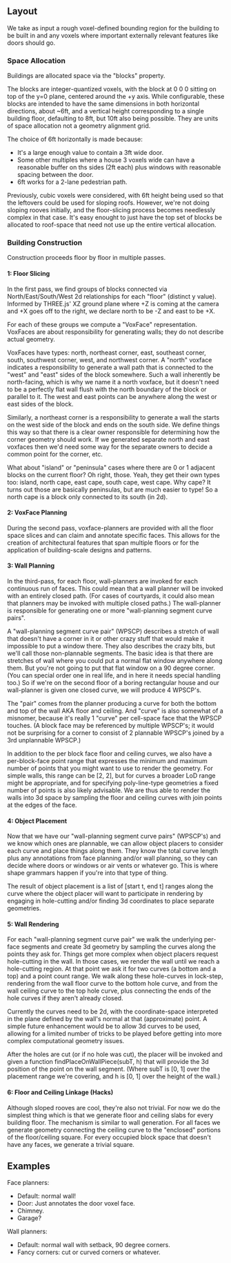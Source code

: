 ## Layout ##

We take as input a rough voxel-defined bounding region for the building to be
built in and any voxels where important externally relevant features like doors
should go.

### Space Allocation ###

Buildings are allocated space via the "blocks" property.

The blocks are integer-quantized voxels, with the block at 0 0 0 sitting
on top of the y=0 plane, centered around the +y axis.  While configurable, these
blocks are intended to have the same dimensions in both horizontal directions,
about ~6ft, and a vertical height corresponding to a single building floor,
defaulting to 8ft, but 10ft also being possible.  They are units of space
allocation not a geometry alignment grid.

The choice of 6ft horizontally is made because:
- It's a large enough value to contain a 3ft wide door.
- Some other multiples where a house 3 voxels wide can have a reasonable
 buffer on ths sides (2ft each) plus windows with reasonable spacing
 between the door.
- 6ft works for a 2-lane pedestrian path.

Previously, cubic voxels were considered, with 6ft height being used so that
the leftovers could be used for sloping roofs.  However, we're not doing
sloping rooves initially, and the floor-slicing process becomes needlessly
complex in that case.  It's easy enought to just have the top set of blocks
be allocated to roof-space that need not use up the entire vertical allocation.

### Building Construction ###

Construction proceeds floor by floor in multiple passes.

#### 1: Floor Slicing ####

In the first pass, we find groups of blocks connected via North/East/South/West
2d relationships for each "floor" (distinct y value).  Informed by THREE.js'
XZ ground plane where +Z is coming at the camera and +X goes off to the right,
we declare north to be -Z and east to be +X.

For each of these groups we compute a "VoxFace" representation.  VoxFaces are
about responsibility for generating walls; they do not describe actual geometry.

VoxFaces have types: north, northeast corner, east, southeast corner, south,
southwest corner, west, and northwest corner.  A "north" voxface indicates a
responsibility to generate a wall path that is connected to the "west" and
"east" sides of the block somewhere.  Such a wall inherently be north-facing,
which is why we name it a north voxface, but it doesn't need to be a perfectly
flat wall flush with the north boundary of the block or parallel to it.  The
west and east points can be anywhere along the west or east sides of the block.

Similarly, a northeast corner is a responsibility to generate a wall the starts
on the west side of the block and ends on the south side.  We define things this
way so that there is a clear owner responsible for determining how the corner
geometry should work.  If we generated separate north and east voxfaces then
we'd need some way for the separate owners to decide a common point for the
corner, etc.

What about "island" or "peninsula" cases where there are 0 or 1 adjacent blocks
on the current floor?  Oh right, those.  Yeah, they get their own types too:
island, north cape, east cape, south cape, west cape.  Why cape?  It turns out
those are basically peninsulas, but are much easier to type!  So a north cape
is a block only connected to its south (in 2d).

#### 2: VoxFace Planning ####

During the second pass, voxface-planners are provided with all the floor space
slices and can claim and annotate specific faces.  This allows for the creation
of architectural features that span multiple floors or for the application of
building-scale designs and patterns.

#### 3: Wall Planning ###

In the third-pass, for each floor, wall-planners are invoked for each continuous
run of faces.  This could mean that a wall planner will be invoked with an
entirely closed path.  (For cases of courtyards, it could also mean that
planners may be invoked with multiple closed paths.)  The wall-planner is
responsible for generating one or more "wall-planning segment curve pairs".

A "wall-planning segment curve pair" (WPSCP) describes a stretch of wall that
doesn't have a corner in it or other crazy stuff that would make it impossible
to put a window there.  They also describes the crazy bits, but we'll call
those non-plannable segments.  The basic idea is that there are stretches of
wall where you could put a normal flat window anywhere along them.  But you're
not going to put that flat window on a 90 degree corner.  (You can special order
one in real life, and in here it needs special handling too.)  So if we're on
the second floor of a boring rectangular house and our wall-planner is given one
closed curve, we will produce 4 WPSCP's.

The "pair" comes from the planner producing a curve for both the bottom and top
of the wall AKA floor and ceiling.  And "curve" is also somewhat of a misnomer,
because it's really 1 "curve" per cell-space face that the WPSCP touches.  (A
block face may be referenced by multiple WPSCP's; it would not be surprising
for a corner to consist of 2 plannable WPSCP's joined by a 3rd unplannable
WPSCP.)

In addition to the per block face floor and ceiling curves, we also have a
per-block-face point range that expresses the minimum and maximum number of
points that you might want to use to render the geometry.  For simple walls,
this range can be [2, 2], but for curves a broader LoD range might be
appropriate, and for specifying poly-line-type geometries a fixed number of
points is also likely advisable.  We are thus able to render the walls into 3d
space by sampling the floor and ceiling curves with join points at the edges of
the face.

#### 4: Object Placement ####

Now that we have our "wall-planning segment curve pairs" (WPSCP's) and we know
which ones are plannable, we can allow object placers to consider each curve
and place things along them.  They know the total curve length plus any
annotations from face planning and/or wall planning, so they can decide where
doors or windows or air vents or whatever go.  This is where shape grammars
happen if you're into that type of thing.

The result of object placement is a list of [start t, end t] ranges along the
curve where the object placer will want to participate in rendering by engaging
in hole-cutting and/or finding 3d coordinates to place separate geometries.

#### 5: Wall Rendering #####

For each "wall-planning segment curve pair" we walk the underlying per-face
segments and create 3d geometry by sampling the curves along the points they ask
for.  Things get more complex when object placers request hole-cutting in the
wall.  In those cases, we render the wall until we reach a hole-cutting region.
At that point we ask it for two curves (a bottom and a top) and a point count
range.  We walk along these hole-curves in lock-step, rendering from the wall
floor curve to the bottom hole curve, and from the wall ceiling curve to
the top hole curve, plus connecting the ends of the hole curves if they aren't
already closed.

Currently the curves need to be 2d, with the coordinate-space interpreted in the
plane defined by the wall's normal at that (approximate) point.  A simple future
enhancement would be to allow 3d curves to be used, allowing for a limited
number of tricks to be played before getting into more complex computational
geometry issues.

After the holes are cut (or if no hole was cut), the placer will be invoked and
given a function findPlaceOnWallPiece(subT, h) that will provide the 3d
position of the point on the wall segment.  (Where subT is [0, 1] over the
placement range we're covering, and h is [0, 1] over the height of the wall.)

#### 6: Floor and Ceiling Linkage (Hacks) ####

Although sloped rooves are cool, they're also not trivial.  For now we do
the simplest thing which is that we generate floor and ceiling slabs for every
building floor.  The mechanism is similar to wall generation.  For all faces we
generate geometry connecting the ceiling curve to the "enclosed" portions of
the floor/ceiling square.  For every occupied block space that doesn't have any
faces, we generate a trivial square.

## Examples ##

Face planners:
- Default: normal wall!
- Door: Just annotates the door voxel face.
- Chimney.
- Garage?

Wall planners:
- Default: normal wall with setback, 90 degree corners.
- Fancy corners: cut or curved corners or whatever.
